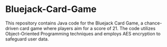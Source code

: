 # Bluejack-Card-Game
This repository contains Java code for the Bluejack Card Game, a chance-driven card game where players aim for a score of 21. The code utilizes Object-Oriented Programming techniques and employs AES encryption to safeguard user data.
